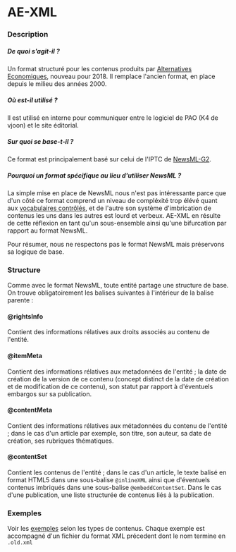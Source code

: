 # AE-XML

### Description

##### De quoi s'agit-il ?

Un format structuré pour les contenus produits par [Alternatives Economiques](https://www.alternatives-economiques.fr), nouveau pour 2018. Il remplace l'ancien format, en place depuis le milieu des années 2000.

##### Où est-il utilisé ?

Il est utilisé en interne pour communiquer entre le logiciel de PAO (K4 de vjoon) et le site éditorial.

##### Sur quoi se base-t-il ?
Ce format est principalement basé sur celui de l'IPTC de [NewsML-G2](https://iptc.org/standards/newsml-g2/).

##### Pourquoi un format spécifique au lieu d'utiliser NewsML ? 

La simple mise en place de NewsML nous n'est pas intéressante parce que d'un côté ce format comprend un niveau de compléxité trop élévé quant aux [vocabulaires contrôlés](https://iptc.org/std/NewsML-G2/guidelines/#controlled-vocabularies-and-qcodes), et de l'autre son système d'imbrication de contenus les uns dans les autres est lourd et verbeux. AE-XML en résulte de cette réflexion en tant qu'un sous-ensemble ainsi qu'une bifurcation par rapport au format NewsML.

Pour résumer, nous ne respectons pas le format NewsML mais préservons sa logique de base.

### Structure

Comme avec le format NewsML, toute entité partage une structure de base. On trouve obligatoirement les balises suivantes à l'intérieur de la balise parente :

#### @rightsInfo

Contient des informations rélatives aux droits associés au contenu de l'entité.

#### @itemMeta

Contient des informations rélatives aux metadonnées de l'entité ; la date de création de la version de ce contenu (concept distinct de la date de création et de modification de ce contenu), son statut par rapport à d'éventuels embargos sur sa publication.

#### @contentMeta

Contient des informations rélatives aux métadonnées du contenu de l'entité ; dans le cas d'un article par exemple, son titre, son auteur, sa date de création, ses rubriques thématiques.

#### @contentSet

Contient les contenus de l'entité ; dans le cas d'un article, le texte balisé en format HTML5 dans une sous-balise `@inlineXML` ainsi que d'éventuels contenus imbriqués dans une sous-balise `@embeddContentSet`. Dans le cas d'une publication, une liste structurée de contenus liés à la publication.

### Exemples 

Voir les [exemples](https://github.com/alter-eco/ae-xml/tree/master/examples) selon les types de contenus. Chaque exemple est accompagné d'un fichier du format XML précedent dont le nom termine en `.old.xml`
